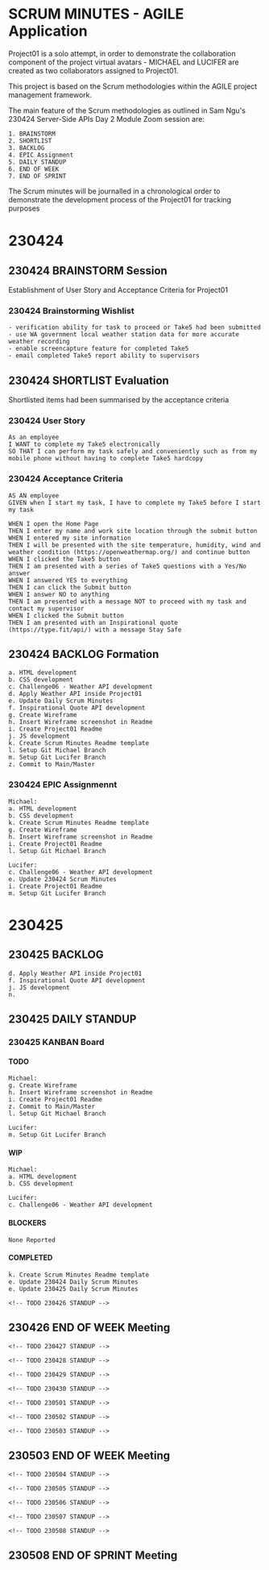 # SCRUM MINUTES - AGILE Application

Project01 is a solo attempt, in order to demonstrate the collaboration component of the project virtual avatars - MICHAEL and LUCIFER are created as two collaborators assigned to Project01.

This project is based on the Scrum methodologies within the AGILE project management framework.

The main feature of the Scrum methodologies as outlined in Sam Ngu's 230424 Server-Side APIs Day 2 Module Zoom session are:
```
1. BRAINSTORM
2. SHORTLIST
3. BACKLOG
4. EPIC Assignment
5. DAILY STANDUP
6. END OF WEEK
7. END OF SPRINT
```

The Scrum minutes will be journalled in a chronological order to demonstrate the development process of the Project01 for tracking purposes

# 230424
## 230424 BRAINSTORM Session
Establishment of User Story and Acceptance Criteria for Project01


### 230424 Brainstorming Wishlist
```
- verification ability for task to proceed or Take5 had been submitted
- use WA government local weather station data for more accurate weather recording
- enable screencapture feature for completed Take5
- email completed Take5 report ability to supervisors
```

## 230424 SHORTLIST Evaluation
Shortlisted items had been summarised by the acceptance criteria
### 230424 User Story
```
As an employee
I WANT to complete my Take5 electronically
SO THAT I can perform my task safely and conveniently such as from my mobile phone without having to complete Take5 hardcopy
```
### 230424 Acceptance Criteria
```
AS AN employee
GIVEN when I start my task, I have to complete my Take5 before I start my task

WHEN I open the Home Page
THEN I enter my name and work site location through the submit button
WHEN I entered my site information
THEN I will be presented with the site temperature, humidity, wind and weather condition (https://openweathermap.org/) and continue button
WHEN I clicked the Take5 button
THEN I am presented with a series of Take5 questions with a Yes/No answer
WHEN I answered YES to everything
THEN I can click the Submit button
WHEN I answer NO to anything
THEN I am presented with a message NOT to proceed with my task and contact my supervisor
WHEN I clicked the Submit button
THEN I am presented with an Inspirational quote (https://type.fit/api/) with a message Stay Safe
```


## 230424 BACKLOG Formation
```
a. HTML development
b. CSS development
c. Challenge06 - Weather API development
d. Apply Weather API inside Project01
e. Update Daily Scrum Minutes
f. Inspirational Quote API development
g. Create Wireframe
h. Insert Wireframe screenshot in Readme
i. Create Project01 Readme
j. JS development
k. Create Scrum Minutes Readme template
l. Setup Git Michael Branch
m. Setup Git Lucifer Branch
z. Commit to Main/Master
```


### 230424 EPIC Assignmennt
```
Michael:
a. HTML development
b. CSS development
k. Create Scrum Minutes Readme template
g. Create Wireframe
h. Insert Wireframe screenshot in Readme
i. Create Project01 Readme
l. Setup Git Michael Branch
```
```
Lucifer:
c. Challenge06 - Weather API development
e. Update 230424 Scrum Minutes
i. Create Project01 Readme
m. Setup Git Lucifer Branch
```

# 230425
## 230425 BACKLOG
```
d. Apply Weather API inside Project01
f. Inspirational Quote API development
j. JS development
n.
```

## 230425 DAILY STANDUP
### 230425 KANBAN Board
#### TODO 
```
Michael:
g. Create Wireframe
h. Insert Wireframe screenshot in Readme
i. Create Project01 Readme
z. Commit to Main/Master
l. Setup Git Michael Branch

Lucifer:
m. Setup Git Lucifer Branch
```

#### WIP
```
Michael:
a. HTML development
b. CSS development

Lucifer:
c. Challenge06 - Weather API development
```

#### BLOCKERS
```
None Reported
```

#### COMPLETED
```
k. Create Scrum Minutes Readme template
e. Update 230424 Daily Scrum Minutes
e. Update 230425 Daily Scrum Minutes
```

```
<!-- TODO 230426 STANDUP -->
```

## 230426 END OF WEEK Meeting
```
<!-- TODO 230427 STANDUP -->
```
```
<!-- TODO 230428 STANDUP -->
```
```
<!-- TODO 230429 STANDUP -->
```
```
<!-- TODO 230430 STANDUP -->
```
```
<!-- TODO 230501 STANDUP -->
```
```
<!-- TODO 230502 STANDUP -->
```
```
<!-- TODO 230503 STANDUP -->
```


## 230503 END OF WEEK Meeting
```
<!-- TODO 230504 STANDUP -->
```
```
<!-- TODO 230505 STANDUP -->
```
```
<!-- TODO 230506 STANDUP -->
```
```
<!-- TODO 230507 STANDUP -->
```
```
<!-- TODO 230508 STANDUP -->
```

## 230508 END OF SPRINT Meeting



